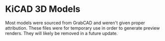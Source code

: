 # KiCAD 3D Models
Most models were sourced from GrabCAD and weren't given proper attribution. These files were for temporary use in order to generate preview renders. They will likely be removed in a future update.
